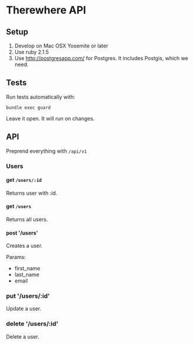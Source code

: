 # Therewhere API

## Setup

1. Develop on Mac OSX Yosemite or later
1. Use ruby 2.1.5
1. Use http://postgresapp.com/ for Postgres. It includes Postgis, which we need.

## Tests

Run tests automatically with:

```
bundle exec guard
```

Leave it open. It will run on changes.

## API

Preprend everything with `/api/v1`

### Users

#### get `/users/:id`

Returns user with :id.

#### get `/users`

Returns all users.

#### post '/users'

Creates a user.

Params:

- first_name
- last_name
- email

### put '/users/:id'

Update a user.

### delete '/users/:id'

Delete a user.
